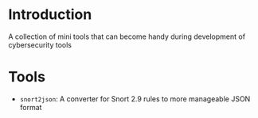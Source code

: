 # Introduction

A collection of mini tools that can become handy during development of cybersecurity tools

# Tools 


* `snort2json`: A converter for Snort 2.9 rules to more manageable JSON format
